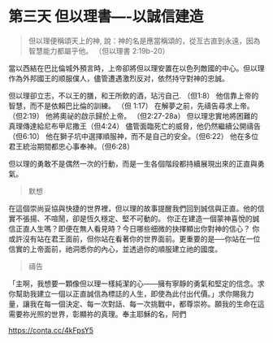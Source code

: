 # 第三天 但以理書—-以誠信建造

> 但以理便稱頌天上的神, 說：神的名是應當稱頌的，從亙古直到永遠，因為智慧能力都屬乎他。
（但以理書 2:19b-20）

當以西結在巴比倫城外預言時，上帝卻將但以理安置在以色列敵國的中心。但以理作為外邦國王的顺服僕人，儘管遭遇激烈反对，依然持守對神的忠誠。

但以理卻立志，不以王的膳，和王所飲的酒，玷污自己. （但1:8）
他信靠上帝的智慧，而不是依賴巴比倫的訓練。 （但 1:17）
在解夢之前，先禱告尋求上帝。 （但2:19）
他將奧祕的啟示歸於上帝。 （但2:27-28a）
但以理忠實地將困難的真理傳達給尼布甲尼撒王（但4:24）
儘管面臨死亡的威脅，他仍然繼續公開禱告（但6:10）
他在獅子坑中選擇順服神，而不是自己的安全。（但6:22）
他在多位君王統治期間都忠心事奉神。（但6:28）

但以理的勇敢不是偶然一次的行動，而是一生各個階段都持續展現出來的正直與勇氣。

                      
> 默想
>
在這個崇尚妥協與快捷的世界裡，但以理的故事提醒我們回到誠信與正直。他的信實不張揚、不喧鬧，卻是恆久穩定、堅不可動的。
你正在建造一個蒙神喜悅的誠信正直人生嗎？即便在無人看見時？今日哪些细微的抉擇顯出你對神的信心？
你或許沒有站在君王面前，但你站在看著你的世界面前。更重要的是──你站在一位信實的上帝面前，祂洞悉你的內心，並透過你的順服建立祂的國度。
                      
> 禱告
>
「主啊，我想要一顆像但以理一樣純潔的心——擁有寧靜的勇氣和堅定的信念。求你幫助我建立一個以正直誠信為標誌的人生，即使為此付出代價。」求你賜我力量，讓我在每一個決定、每一次對話、每一次挑戰中，都尊崇祢。願我的生命在這需要祢光照的世界，彰顯祢的真理。奉主耶穌的名，阿們

https://conta.cc/4kFpsY5
